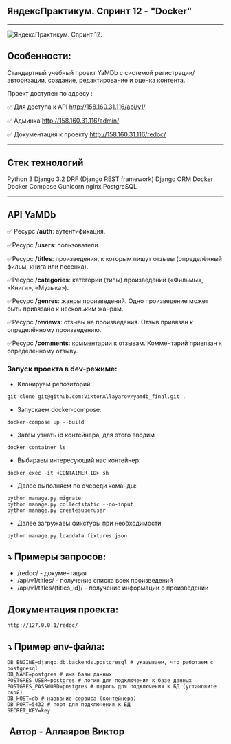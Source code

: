 ## ЯндексПрактикум. Спринт 12 - "Docker"
---

![ЯндексПрактикум. Спринт 12.](https://github.com/ViktorAllayarov/yamdb_final/actions/workflows/yamdb_workflow.yml/badge.svg)

## Особенности:

Стандартный учебный проект YaMDb с системой регистрации/авторизации, создание, редактирование и оценка контента.

Проект доступен по адресу :

✅ Для доступа к API
http://158.160.31.116/api/v1/

✅ Админка
http://158.160.31.116/admin/ 

✅ Документация к проекту
http://158.160.31.116/redoc/

---
## Стек технологий
Python 3
Django 3.2
DRF (Django REST framework)
Django ORM
Docker
Docker Compose
Gunicorn
nginx
PostgreSQL

---
## API YaMDb
✅ Ресурс **/auth**: аутентификация.    

✅Ресурс **/users**: пользователи.

✅Ресурс **/titles**: произведения, к которым пишут отзывы (определённый фильм, книга или песенка).

✅Ресурс **/categories**: категории (типы) произведений («Фильмы», «Книги», «Музыка»).

✅Ресурс **/genres**: жанры произведений. Одно произведение может быть привязано к нескольким жанрам.

✅Ресурс **/reviews**: отзывы на произведения. Отзыв привязан к определённому произведению.

✅Ресурс **/comments**: комментарии к отзывам. Комментарий привязан к определённому отзыву.

### Запуск проекта в dev-режиме:

- Клонируем репозиторий:

```
git clone git@github.com:ViktorAllayarov/yamdb_final.git .
```

- Запускаем docker-compose:

```
docker-compose up --build
```

- Затем узнать id контейнера, для этого вводим

```
docker container ls
```

- Выбираем интересующий нас контейнер:

```
docker exec -it <CONTAINER ID> sh
```

- Далее выполняем по очереди команды:

```
python manage.py migrate
python manage.py collectstatic --no-input
python manage.py createsuperuser
```

- Далее загружаем фикстуры при необходимости

```
python manage.py loaddata fixtures.json
```

## ⤵️ Примеры запросов:

 - /redoc/ - документация
 - /api/v1/titles/ - получение списка всех произведений
 - /api/v1/titles/{titles_id}/ - получение информации о произведении

 ## Документация проекта:
```
http://127.0.0.1/redoc/
```
## ⤵️ Пример env-файла:
```
DB_ENGINE=django.db.backends.postgresql # указываем, что работаем с postgresql
DB_NAME=postgres # имя базы данных
POSTGRES_USER=postgres # логин для подключения к базе данных
POSTGRES_PASSWORD=postgres # пароль для подключения к БД (установите свой)
DB_HOST=db # название сервиса (контейнера)
DB_PORT=5432 # порт для подключения к БД
SECRET_KEY=key
```

## ️ Автор - Аллаяров Виктор